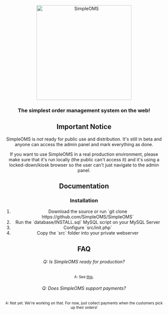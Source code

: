 <div align="center">
  
  
  <img src="https://user-images.githubusercontent.com/76186054/197654704-d5022d0a-fa5a-48ec-bc40-0f3a15e45087.png" width="300" alt="SimpleOMS">
  <h3>The simplest order management system on the web!</h3>
  
  <h2>Important Notice</h2>
  
  <p>SimpleOMS is <i>not</i> ready for public use and distribution. It's still in beta and anyone can access the admin panel and mark everything as done.</p>
  
  <p>If you want to use SimpleOMS in a real production environment, please make sure that it's run locally (the public can't access it) and it's using a locked-down/kiosk browser so the user can't just navigate to the admin panel.</p>
  
  <h2>Documentation</h2>
  
  <h3>Installation</h3>
  <ol>
    <li>Download the source or run `git clone https://github.com/SimpleOMS/SimpleOMS`</li>
    <li>Run the `database/INSTALL.sql` MySQL script on your MySQL Server</li>
    <li>Configure `src/init.php`</li>
    <li>Copy the `src` folder into your private webserver</li>
  </ol>
  
  <h2>FAQ</h2>
  
  <h6>Q: Is SimpleOMS ready for production?</h6>
  <p><small>A: See <a href="#important-notice">this</a>.</small></p>
  <h6>Q: Does SimpleOMS support payments?</h6>
  <p><small>A: Not yet. We're working on that. For now, just collect payments when the customers pick up their orders!</small></p>
</div>
